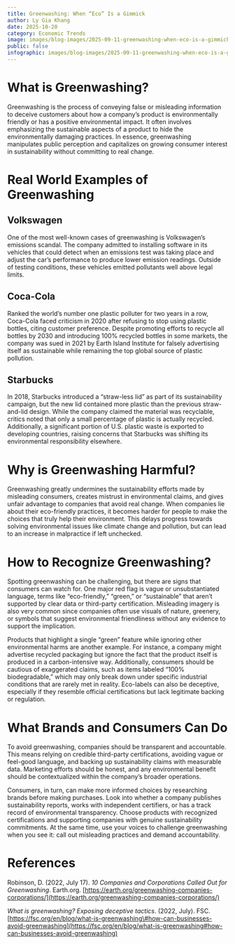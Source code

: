 ```yaml
---
title: Greenwashing: When “Eco” Is a Gimmick
author: Ly Gia Khang
date: 2025-10-20
category: Economic Trends
image: images/blog-images/2025-09-11-greenwashing-when-eco-is-a-gimmick/post-image.png
public: false
infographic: images/blog-images/2025-09-11-greenwashing-when-eco-is-a-gimmick/infographic.png
---
```


# What is Greenwashing?

Greenwashing is the process of conveying false or misleading information to deceive customers about how a company’s product is environmentally friendly or has a positive environmental impact. It often involves emphasizing the sustainable aspects of a product to hide the environmentally damaging practices. In essence, greenwashing manipulates public perception and capitalizes on growing consumer interest in sustainability without committing to real change.

# Real World Examples of Greenwashing

## Volkswagen

One of the most well-known cases of greenwashing is Volkswagen’s emissions scandal. The company admitted to installing software in its vehicles that could detect when an emissions test was taking place and adjust the car’s performance to produce lower emission readings. Outside of testing conditions, these vehicles emitted pollutants well above legal limits.

## Coca-Cola

Ranked the world’s number one plastic polluter for two years in a row, Coca-Cola faced criticism in 2020 after refusing to stop using plastic bottles, citing customer preference. Despite promoting efforts to recycle all bottles by 2030 and introducing 100% recycled bottles in some markets, the company was sued in 2021 by Earth Island Institute for falsely advertising itself as sustainable while remaining the top global source of plastic pollution.

## Starbucks

In 2018, Starbucks introduced a “straw-less lid” as part of its sustainability campaign, but the new lid contained more plastic than the previous straw-and-lid design. While the company claimed the material was recyclable, critics noted that only a small percentage of plastic is actually recycled. Additionally, a significant portion of U.S. plastic waste is exported to developing countries, raising concerns that Starbucks was shifting its environmental responsibility elsewhere.

# Why is Greenwashing Harmful?

Greenwashing greatly undermines the sustainability efforts made by misleading consumers, creates mistrust in environmental claims, and gives unfair advantage to companies that avoid real change. When companies lie about their eco-friendly practices, it becomes harder for people to make the choices that truly help their environment. This delays progress towards solving environmental issues like climate change and pollution, but can lead to an increase in malpractice if left unchecked.

# How to Recognize Greenwashing?

Spotting greenwashing can be challenging, but there are signs that consumers can watch for. One major red flag is vague or unsubstantiated language, terms like “eco-friendly,” “green,” or “sustainable” that aren’t supported by clear data or third-party certification. Misleading imagery is also very common since companies often use visuals of nature, greenery, or symbols that suggest environmental friendliness without any evidence to support the implication.

Products that highlight a single “green” feature while ignoring other environmental harms are another example. For instance, a company might advertise recycled packaging but ignore the fact that the product itself is produced in a carbon-intensive way. Additionally, consumers should be cautious of exaggerated claims, such as items labeled “100% biodegradable,” which may only break down under specific industrial conditions that are rarely met in reality. Eco-labels can also be deceptive, especially if they resemble official certifications but lack legitimate backing or regulation.

# What Brands and Consumers Can Do

To avoid greenwashing, companies should be transparent and accountable. This means relying on credible third-party certifications, avoiding vague or feel-good language, and backing up sustainability claims with measurable data. Marketing efforts should be honest, and any environmental benefit should be contextualized within the company’s broader operations.

Consumers, in turn, can make more informed choices by researching brands before making purchases. Look into whether a company publishes sustainability reports, works with independent certifiers, or has a track record of environmental transparency. Choose products with recognized certifications and supporting companies with genuine sustainability commitments. At the same time, use your voices to challenge greenwashing when you see it: call out misleading practices and demand accountability.

# References

Robinson, D. (2022, July 17). *10 Companies and Corporations Called Out for Greenwashing*. Earth.org. [https://earth.org/greenwashing-companies-corporations/](https://earth.org/greenwashing-companies-corporations/)  

*What is greenwashing? Exposing deceptive tactics*. (2022, July). FSC. [https://fsc.org/en/blog/what-is-greenwashing\#how-can-businesses-avoid-greenwashing](https://fsc.org/en/blog/what-is-greenwashing#how-can-businesses-avoid-greenwashing)
